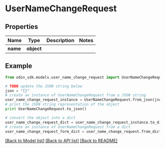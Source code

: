 # UserNameChangeRequest


## Properties

Name | Type | Description | Notes
------------ | ------------- | ------------- | -------------
**name** | **object** |  | 

## Example

```python
from odin_sdk.models.user_name_change_request import UserNameChangeRequest

# TODO update the JSON string below
json = "{}"
# create an instance of UserNameChangeRequest from a JSON string
user_name_change_request_instance = UserNameChangeRequest.from_json(json)
# print the JSON string representation of the object
print UserNameChangeRequest.to_json()

# convert the object into a dict
user_name_change_request_dict = user_name_change_request_instance.to_dict()
# create an instance of UserNameChangeRequest from a dict
user_name_change_request_form_dict = user_name_change_request.from_dict(user_name_change_request_dict)
```
[[Back to Model list]](../README.md#documentation-for-models) [[Back to API list]](../README.md#documentation-for-api-endpoints) [[Back to README]](../README.md)


